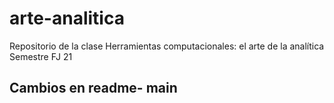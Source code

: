 # arte-analitica
Repositorio de la clase Herramientas computacionales: el arte de la analítica  Semestre FJ 21

## Cambios en readme- main